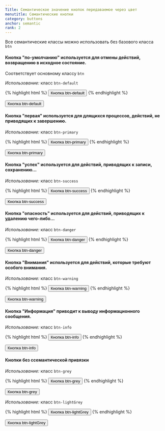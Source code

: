 ```yaml
---
Title: Семантическое значение кнопок передаваемое через цвет
menutitle: Семантические кнопки
category: buttons
anchor: semantic
rank: 2
---
```


Все семантические классы можно использовать без базового класса `btn`


#### Кнопка "по-умолчанию" используется для отмены действий, возвращению в исходное состояние.
Соответствует основному классу `btn`

_Использование:_ класс `btn-default`

{% highlight html %}
  <button class="btn-default">Кнопка btn-default</button>
{% endhighlight %}
<div class="bs-docs-example">
  <button class="btn-default">Кнопка btn-default</button>
</div>

#### Кнопка "первая" используется для длящихся процессов, действий, не приводящих к завершению.


_Использование:_ класс `btn-primary`


{% highlight html %}
  <button class="btn-primary">Кнопка btn-primary</button>
{% endhighlight %}
<div class="bs-docs-example">
  <button class="btn-primary">Кнопка btn-primary</button>
</div>

#### Кнопка "успех" используется для действий, приводящих к записи, сохранению...


_Использование:_ класс `btn-success`


{% highlight html %}
  <button class="btn-success">Кнопка btn-success</button>
{% endhighlight %}
<div class="bs-docs-example">
  <button class="btn-success">Кнопка btn-success</button>
</div>

#### Кнопка "опасность" используется для действий, приводящих к удалению чего-либо...

_Использование:_ класс `btn-danger`

{% highlight html %}
  <button class="btn-danger">Кнопка btn-danger</button>
{% endhighlight %}
<div class="bs-docs-example">
  <button class="btn-danger">Кнопка btn-danger</button>
</div>

#### Кнопка "Внимания" используется для действий, которые требуют особого внимания.

_Использование:_ класс `btn-warning`

{% highlight html %}
  <button class="btn-warning">Кнопка btn-warning</button>
{% endhighlight %}
<div class="bs-docs-example">
  <button class="btn-warning">Кнопка btn-warning</button>
</div>

#### Кнопка "Информация" приводит к выводу информационного сообщения.

_Использование:_ класс `btn-info`

{% highlight html %}
  <button class="btn-info">Кнопка btn-info</button>
{% endhighlight %}
<div class="bs-docs-example">
  <button class="btn-info">Кнопка btn-info</button>
</div>

#### Кнопки без ссемантической привязки

_Использование:_ класс `btn-grey`

{% highlight html %}
  <button class="btn-grey">Кнопка btn-grey</button>
{% endhighlight %}
<div class="bs-docs-example">
  <button class="btn-grey">Кнопка btn-grey</button>
</div>

_Использование:_ класс `btn-lightGrey`

{% highlight html %}
  <button class="btn-lightGrey">Кнопка btn-lightGrey</button>
{% endhighlight %}
<div class="bs-docs-example">
  <button class="btn-lightGrey">Кнопка btn-lightGrey</button>
</div>